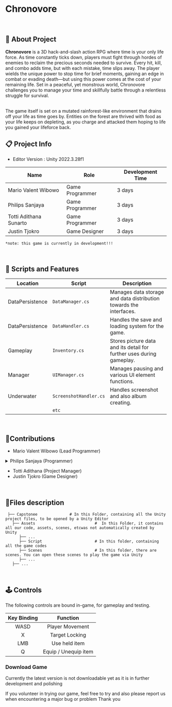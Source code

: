 <h1>Chronovore</h1>
<p align="center">
<!--   <img width="100%"src=".png"> -->
  </br>
</p>

## 🔴 About Project
**Chronovore** is a 3D hack-and-slash action RPG where time is your only life force. As time constantly ticks down, players must fight through hordes of enemies to reclaim the precious seconds needed to survive. Every hit, kill, and combo adds time, but with each mistake, time slips away. The player wields the unique power to stop time for brief moments, gaining an edge in combat or evading death—but using this power comes at the cost of your remaining life. Set in a peaceful, yet monstrous world, Chronovore challenges you to manage your time and skillfully battle through a relentless struggle for survival.

<br>
The game itself is set on a mutated rainforest-like environment that drains off your life as time goes by. Entities on the forest are thrived with food as your life keeps on depleting, as you charge and attacked them hoping to life you gained your lifeforce back. 

<br>

## 📋 Project Info 
* Editor Version : Unity 2022.3.28f1

| **Name** | **Role** | **Development Time** |
|----------|----------|----------------------|
| Mario Valent Wibowo | Game Programmer | 3 days |
| Philips Sanjaya | Game Programmer | 3 days |
| Totti Adithana Sunarto | Game Programmer | 3 days |
| Justin Tjokro | Game Designer | 3 days |

```*note: this game is currently in development!!!```

<br>

## 📜 Scripts and Features

| Location |  Script       | Description                                                  |
|-----| ------- | ------------------------------------------------------------ |
|DataPersistence| `DataManager.cs` | Manages data storage and data distribution towards the interfaces. |
|DataPersistence| `DataHandler.cs` | Handles the save and loading system for the game. |
|Gameplay| `Inventory.cs` | Stores picture data and its detail for further uses during gameplay. |
|Manager| `UIManager.cs`  | Manages pausing and various UI element functions. |
|Underwater| `ScreenshotHandler.cs`  | Handles screenshot and also album creating. |
| | `etc`  | |

<br>

## 👤Contributions

- Mario Valent Wibowo (Lead Programmer)
<details>
  <summary> Philips Sanjaya (Programmer) </summary>
  
  **More Details**
  1. Post-Processing
     - using URP's post-processing to improve lighting, blooming, color grading, bluring.

![image](https://github.com/user-attachments/assets/1b8b7dcf-16c7-4bcd-9cc7-b240dd6360c8)

  2. Character Movement
    - Basic movement script using character controller that moves according to camera

     ![Walking GIf](https://github.com/user-attachments/assets/b016f30e-3fec-45f8-90ee-d776d820dab7)

  4. Further implimentation of cinemachines with the help of code
     - Using cinemachines component to give the camera logic alongside with a scripted targetting system
     
     ![Targetting GIF](https://github.com/user-attachments/assets/a5a05b9b-f637-4307-a732-af785739b193)

5. New input system
   - Using Unity's new input system as the first steps of migration from the old system to the new system.
     
  **What i learned as of currently**
  - I mostly learned new things about how input system work and how it is executed, like for example having the actionmap enable and disable function to actually make the actionmap to start functioning. Using the events like `performed, ispressed` really makes it much more simple and much more readable (for reading convention). Overall, i would be using the new input system when developing a game with a bigger scope as it is also organized in way that we dont need to create our own input script or find all the inputs used for the game.
  - Through the development, i improved my object placement skills as they are sensitive to changes on parents. Here in this project, we used an Animator that applies root motion in which this was the main parent of the object. As of the rotations, we seperated it into different types, the mesh rotations, and the player rotation. The player rotation itself is always aimed at the camera's forward direction as it is crutial for the User Experience to have the player move along with the camera rotating.
  - Through the animating process, i also learned to create animator parameters efficiently. As for an example in this project, i created the parameter by taking the `localVelocity` of the object and dividing that with the `base_walkingspeed`, this allows easy animating as they are reliant to the parameters 0 to 1 and also can be extended when adding others mechanics (ex : using run would just make the parameter above 1).
<br>

  - Initially the game used procedural map generation utilizing noise maps and animation curves as the base. The map generation idea was later disbanded as we found out that
    doing so alongside with the environment (grasses and trees) would make a lot of memmory buffers, even if we implimented DOTS or ECS. I learned alot mainly towards how mesh vertices and normals work,
    and how procedural generations work, through research i discovered other procedural methods in which where the WFC (Wave Function Collapse) or using structural generation that is supported by a* to create the paths.
<br>
</details>

- Totti Adithana (Project Manager)
- Justin Tjokro (Game Designer)

<br>

## 📂Files description

```
 ├── Capstonee              # In this Folder, containing all the Unity project files, to be opened by a Unity Editor
   ├── Assets                          #  In this Folder, it contains all our code, assets, scenes, etcwas not automatically created by Unity
      ├── ...
      ├── Script                       # In this folder, containing all the game codes
      ├── Scenes                       # In this folder, there are scenes. You can open these scenes to play the game via Unity
      ├── ...                      
   ├── ...
```

<br>

## 🕹️ Controls

The following controls are bound in-game, for gameplay and testing.

| Key Binding       | Function          |
| :---: | :---: |
| WASD | Player Movement |
| X | Target Locking |
| LMB | Use held item |
| Q | Equip / Unequip item |

<h3>Download Game</h3>
Currently the latest version is not downloadable yet as it is in further development and polishing

If you volunteer in trying our game, feel free to try and also please report us when encountering a major bug or problem
Thank you
